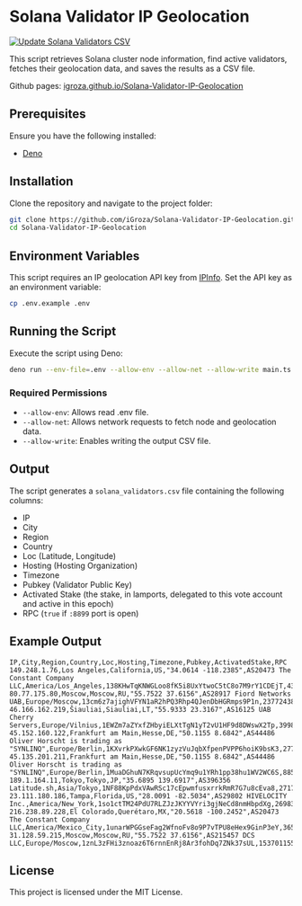 # Solana Validator IP Geolocation

[![Update Solana Validators CSV](https://github.com/iGroza/Solana-Validator-IP-Geolocation/actions/workflows/update-solana-validator-csv.yml/badge.svg)](https://github.com/iGroza/Solana-Validator-IP-Geolocation/actions/workflows/update-solana-validator-csv.yml)

This script retrieves Solana cluster node information, find active validators, fetches their geolocation data, and saves the results as a CSV file.

Github pages: [igroza.github.io/Solana-Validator-IP-Geolocation](https://igroza.github.io/Solana-Validator-IP-Geolocation/)

## Prerequisites

Ensure you have the following installed:

- [Deno](https://deno.land/manual/getting_started/installation)

## Installation

Clone the repository and navigate to the project folder:

```sh
git clone https://github.com/iGroza/Solana-Validator-IP-Geolocation.git
cd Solana-Validator-IP-Geolocation
```

## Environment Variables

This script requires an IP geolocation API key from [IPInfo](https://ipinfo.io/signup). Set the API key as an environment variable:

```sh
cp .env.example .env
```

## Running the Script

Execute the script using Deno:

```sh
deno run --env-file=.env --allow-env --allow-net --allow-write main.ts
```

### Required Permissions

- `--allow-env`: Allows read .env file.
- `--allow-net`: Allows network requests to fetch node and geolocation data.
- `--allow-write`: Enables writing the output CSV file.

## Output

The script generates a `solana_validators.csv` file containing the following columns:

- IP
- City
- Region
- Country
- Loc (Latitude, Longitude)
- Hosting (Hosting Organization)
- Timezone
- Pubkey (Validator Public Key)
- Activated Stake (the stake, in lamports, delegated to this vote account and active in this epoch)
- RPC (`true` if `:8899` port is open)

## Example Output

```csv=
IP,City,Region,Country,Loc,Hosting,Timezone,Pubkey,ActivatedStake,RPC
149.248.1.76,Los Angeles,California,US,"34.0614 -118.2385",AS20473 The Constant Company  LLC,America/Los_Angeles,138KHwTqKNWGLoo8fK5i8UxYtwoC5tC8o7M9rY1CDEjT,43792707979020,false
80.77.175.80,Moscow,Moscow,RU,"55.7522 37.6156",AS28917 Fiord Networks  UAB,Europe/Moscow,13cm6z7ajighVFYN1aR2hPQ3Rhp4QJenDbHGRmps9P1n,23772438369958,false
46.166.162.219,Šiauliai,Siauliai,LT,"55.9333 23.3167",AS16125 UAB Cherry Servers,Europe/Vilnius,1EWZm7aZYxfZHbyiELXtTgN1yT2vU1HF9d8DWswX2Tp,39986855237688,false
45.152.160.122,Frankfurt am Main,Hesse,DE,"50.1155 8.6842",AS44486 Oliver Horscht is trading as "SYNLINQ",Europe/Berlin,1KXvrkPXwkGF6NK1zyzVuJqbXfpenPVPP6hoiK9bsK3,277729040980867,false
45.135.201.211,Frankfurt am Main,Hesse,DE,"50.1155 8.6842",AS44486 Oliver Horscht is trading as "SYNLINQ",Europe/Berlin,1MuaDGhuN7KRqvsupUcYmq9u1YRh1pp38hu1WV2WC6S,88514991236096,false
189.1.164.11,Tokyo,Tokyo,JP,"35.6895 139.6917",AS396356 Latitude.sh,Asia/Tokyo,1NF88KpPdxVAwRSc17cEpwmfusxrrkRmR7G7u8cEva8,27173358209151,false
23.111.180.186,Tampa,Florida,US,"28.0091 -82.5034",AS29802 HIVELOCITY  Inc.,America/New_York,1so1ctTM24PdU7RLZJzJKYYVYri3gjNeCd8nmHbpdXg,26983187065045,false
216.238.89.228,El Colorado,Querétaro,MX,"20.5618 -100.2452",AS20473 The Constant Company  LLC,America/Mexico_City,1unarWPGGseFag2WfnoFv8o9P7vTPU8eHex9GinP3eY,365176060171384,false
31.128.59.215,Moscow,Moscow,RU,"55.7522 37.6156",AS215457 DCS LLC,Europe/Moscow,1znL3zFHi3znoaz6T6rnnEnRj8Ar3fohDq7ZNk37sUL,153701155247935,false
```

## License

This project is licensed under the MIT License.
